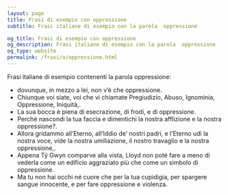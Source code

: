 ```yaml
---
layout: page
title: Frasi di esempio con oppressione 
subtitle: Frasi italiane di esempio con la parola  oppressione

og_title: Frasi di esempio con oppressione 
og_description: Frasi italiane di esempio con la parola  oppressione
og_type: website
permalink: /frasi/o/oppressione.html
---
```


Frasi italiane di esempio contenenti la parola oppressione:


- dovunque, in mezzo a lei, non v’è che oppressione.
- Chiunque voi siate, voi che vi chiamate Pregiudizio, Abuso, Ignominia, Oppressione, Iniquità,.
- La sua bocca è piena di esecrazione, di frodi, e di oppressione.
- Perché nascondi la tua faccia e dimentichi la nostra afflizione e la nostra oppressione?.
- Allora gridammo all’Eterno, all’Iddio de’ nostri padri, e l’Eterno udì la nostra voce, vide la nostra umiliazione, il nostro travaglio e la nostra oppressione,.
- Appena Tŷ Gwyn comparve alla vista, Lloyd non poté fare a meno di vederla come un edificio aggraziato più che come un simbolo di oppressione.
- Ma tu non hai occhi né cuore che per la tua cupidigia, per spargere sangue innocente, e per fare oppressione e violenza.
